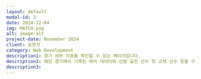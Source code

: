```yaml
---
layout: default
modal-id: 3
date: 2024-12-04
img: MATCH.png
alt: image-alt
project-date: November 2024
client: 송현석
category: Web Development
description1: 경기 세부 지표를 확인할 수 있는 페이지입니다.
description2: 해당 경기에서 기록된 여러 데이터와 선발 출전 선수 및 교체 선수 등을 구현하였습니다.
description3:
---
```


